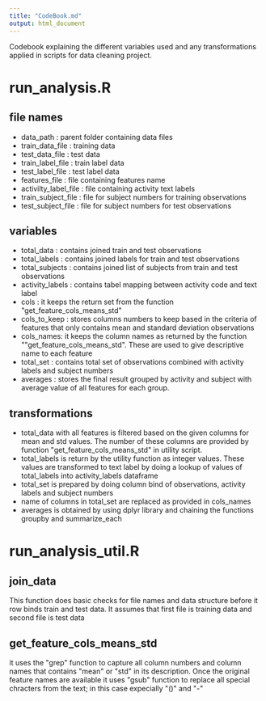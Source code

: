 ```yaml
---
title: "CodeBook.md"
output: html_document
---
```

Codebook explaining the different variables used and any transformations applied in scripts for data cleaning project.

# run_analysis.R

## file names


- data_path             : parent folder containing data files 
- train_data_file       : training data
- test_data_file        : test data
- train_label_file      : train label data
- test_label_file       : test label data
- features_file         : file containing features name
- activilty_label_file  : file containing activity text labels 
- train_subject_file    : file for subject numbers for training observations
- test_subject_file     : file for subject numbers for test observations

## variables

 - total_data       : contains joined train and test observations
 - total_labels     : contains joined labels for train and test observations
 - total_subjects   : contains joined list of subjects from train and test observations
  - activity_labels : contains tabel mapping between activity code and text label
  - cols            : it keeps the return set from the function "get_feature_cols_means_std"
  - cols_to_keep : stores columns numbers to keep based in the criteria of features that only contains mean and standard deviation observations
  - cols_names: it keeps the column names as returned by the function ""get_feature_cols_means_std". These are used to give descriptive name to each feature
  - total_set   : contains total set of observations combined with activity labels and subject numbers
  - averages : stores the final result grouped by activity and subject with average value of all features for each group.

## transformations
  - total_data with all features is filtered based on the given columns for mean and std values. The number of these columns are provided by function "get_feature_cols_means_std" in utility script.
  - total_labels is return by the utility function as integer values. These values are transformed to text label by doing a lookup of values of total_labels into activity_labels dataframe
  - total_set is prepared by doing column bind of observations, activity labels and subject numbers
  - name of columns in total_set are replaced as provided in cols_names
  - averages is obtained by using dplyr library and chaining the functions groupby and summarize_each
  
# run_analysis_util.R

## join_data

This function does basic checks for file names and data structure before it row binds train and test data. It assumes that first file is training data and second file is test data
    
## get_feature_cols_means_std

it uses the "grep" function to capture all column numbers and column names that contains "mean" or "std" in its description. Once the original feature names are available it uses "gsub" function to replace all special chracters from the text; in this case expecially "()" and "-"

